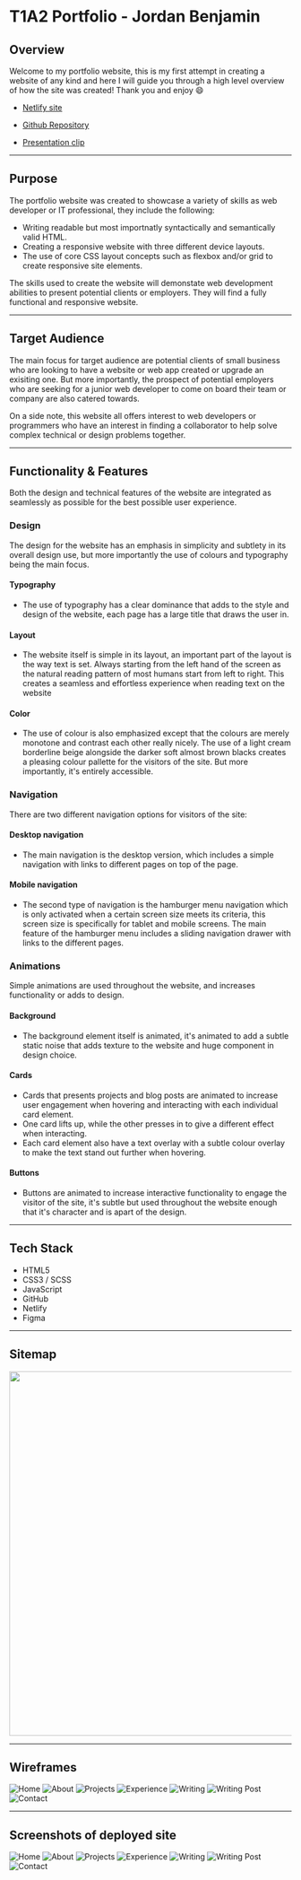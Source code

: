 # T1A2 Portfolio - Jordan Benjamin

## Overview

Welcome to my portfolio website, this is my first attempt in creating a website of any kind and here I will guide you through a high level overview of how the site was created! Thank you and enjoy 😄

- [Netlify site](https://jordansbenjamin.netlify.app/)

- [Github Repository](https://github.com/jordansbenjamin/Portfolio_T1A2)

- [Presentation clip]()

---
## Purpose

The portfolio website was created to showcase a variety of skills as web developer or IT professional, they include the following:

- Writing readable but most importnatly syntactically and semantically valid HTML.
- Creating a responsive website with three different device layouts.
- The use of core CSS layout concepts such as flexbox and/or grid to create responsive site elements.

The skills used to create the website will demonstate web development abilities to present potential clients or employers. They will find a fully functional and responsive website.

---
## Target Audience

The main focus for target audience are potential clients of small business who are looking to have a website or web app created or upgrade an exisiting one. But more importantly, the prospect of potential employers who are seeking for a junior web developer to come on board their team or company are also catered towards.

On a side note, this website all offers interest to web developers or programmers who have an interest in finding a collaborator to help solve complex technical or design problems together. 

---
## Functionality & Features
Both the design and technical features of the website are integrated as seamlessly as possible for the best possible user experience. 

### Design

The design for the website has an emphasis in simplicity and subtlety in its overall design use, but more importantly the use of colours and typography being the main focus.

#### Typography

- The use of typography has a clear dominance that adds to the style and design of the website, each page has a large title that draws the user in. 
#### Layout

- The website itself is simple in its layout, an important part of the layout is the way text is set. Always starting from the left hand of the screen as the natural reading pattern of most humans start from left to right. This creates a seamless and effortless experience when reading text on the website

#### Color

- The use of colour is also emphasized except that the colours are merely monotone and contrast each other really nicely. The use of a light cream borderline beige alongside the darker soft almost brown blacks creates a pleasing colour pallette for the visitors of the site. But more importantly, it's entirely accessible. 

### Navigation

There are two different navigation options for visitors of the site:

#### Desktop navigation

- The main navigation is the desktop version, which includes a simple navigation with links to different pages on top of the page. 

#### Mobile navigation

- The second type of navigation is the hamburger menu navigation which is only activated when a certain screen size meets its criteria, this screen size is specifically for tablet and mobile screens. The main feature of the hamburger menu includes a sliding navigation drawer with links to the different pages. 

### Animations

Simple animations are used throughout the website, and increases functionality or adds to design. 

#### Background

- The background element itself is animated, it's animated to add a subtle static noise that adds texture to the website and huge component in design choice. 

#### Cards
- Cards that presents projects and blog posts are animated to increase user engagement when hovering and interacting with each individual card element.
- One card lifts up, while the other presses in to give a different effect when interacting.
- Each card element also have a text overlay with a subtle colour overlay to make the text stand out further when hovering.
#### Buttons

- Buttons are animated to increase interactive functionality to engage the visitor of the site, it's subtle but used throughout the website enough that it's character and is apart of the design.

---
## Tech Stack

- HTML5
- CSS3 / SCSS
- JavaScript
- GitHub
- Netlify
- Figma

---

## Sitemap

<p align="center">
    <img src="./docs/Sitemaps/Sitemap-v4.0.png" height="650">
</p>

---

## Wireframes
![Home](/docs/Wireframes/Wireframes%203/home-wireframe.png)
![About](/docs/Wireframes/Wireframes%203/about-wireframe.png)
![Projects](/docs/Wireframes/Wireframes%203/projects-wireframe.png)
![Experience](/docs/Wireframes/Wireframes%203/experience-wireframe.png)
![Writing](/docs/Wireframes/Wireframes%203/writing-wireframe.png)
![Writing Post](/docs/Wireframes/Wireframes%203/blogpost-wireframe.png)
![Contact](/docs/Wireframes/Wireframes%203/contact-wireframe.png)

---
## Screenshots of deployed site

![Home](/docs/Screenshots/home.jpg)
![About](/docs/Screenshots/about.jpg)
![Projects](/docs/Screenshots/projects.jpg)
![Experience](/docs/Screenshots/experience.jpg)
![Writing](/docs/Screenshots/writing.jpg)
![Writing Post](/docs/Screenshots/writing-post.jpg)
![Contact](/docs/Screenshots/contact.jpg)

